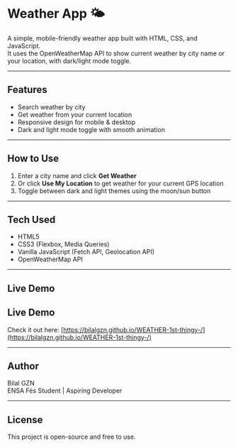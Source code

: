 # Weather App 🌤️

A simple, mobile-friendly weather app built with HTML, CSS, and JavaScript.  
It uses the OpenWeatherMap API to show current weather by city name or your location, with dark/light mode toggle.

---

## Features

- Search weather by city  
- Get weather from your current location  
- Responsive design for mobile & desktop  
- Dark and light mode toggle with smooth animation  

---

## How to Use

1. Enter a city name and click **Get Weather**  
2. Or click **Use My Location** to get weather for your current GPS location  
3. Toggle between dark and light themes using the moon/sun button

---

## Tech Used

- HTML5  
- CSS3 (Flexbox, Media Queries)  
- Vanilla JavaScript (Fetch API, Geolocation API)  
- OpenWeatherMap API

---

## Live Demo

## Live Demo

Check it out here: [https://bilalgzn.github.io/WEATHER-1st-thingy-/](https://bilalgzn.github.io/WEATHER-1st-thingy-/)


---

## Author

Bilal GZN  
ENSA Fès Student | Aspiring Developer

---

## License

This project is open-source and free to use.
